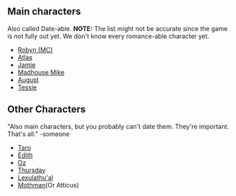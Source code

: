## Main characters
Also called Date-able. 
**NOTE:** The list might not be accurate since the game is not fully out yet. We don't know every romance-able character yet. 
- [Robyn (MC)](../Characters/Robyn.md#)
- [Atlas](../Characters/Atlas.md#)
- [Jamie](../Characters/Jamie.md#)
- [Madhouse Mike](../Characters/Madhouse.md#)
- [August](../Characters/August.md#)
- [Tessie](../Characters/Tessie.md#)
## Other Characters
"Also main characters, but you probably can't date them. They're important. That's all." -someone
- [Taro](../Characters/Taro.md#)
- [Edith](Characters/edith)
-  [Oz](../Characters/Oz.md#)
- [Thursday](Characters/thursday-birb)
- [Lexulathu'al](Characters/lex)
- [Mothman](../Characters/Atticus.md#)(Or Atticus)